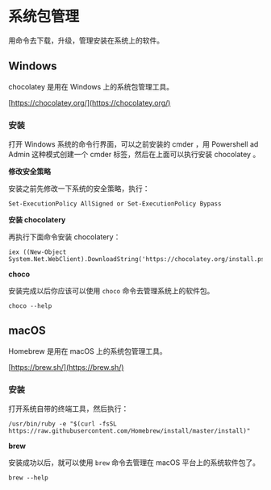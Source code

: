 # 系统包管理

用命令去下载，升级，管理安装在系统上的软件。

## Windows

chocolatey 是用在 Windows 上的系统包管理工具。

[https://chocolatey.org/](https://chocolatey.org/)

### 安装

打开 Windows 系统的命令行界面，可以之前安装的 cmder ，用 Powershell ad Admin 这种模式创建一个 cmder 标签，然后在上面可以执行安装 chocolatey 。

**修改安全策略**

安装之前先修改一下系统的安全策略，执行：

```
Set-ExecutionPolicy AllSigned or Set-ExecutionPolicy Bypass
```

**安装 chocolatery**

再执行下面命令安装 chocolatery：

```
iex ((New-Object System.Net.WebClient).DownloadString('https://chocolatey.org/install.ps1'))
```

**choco**

安装完成以后你应该可以使用 `choco` 命令去管理系统上的软件包。

```
choco --help
```

## macOS

Homebrew 是用在 macOS 上的系统包管理工具。

[https://brew.sh/](https://brew.sh/)

### 安装

打开系统自带的终端工具，然后执行：

```
/usr/bin/ruby -e "$(curl -fsSL https://raw.githubusercontent.com/Homebrew/install/master/install)"
```

**brew**

安装成功以后，就可以使用 `brew` 命令去管理在 macOS 平台上的系统软件包了。

```
brew --help
```



